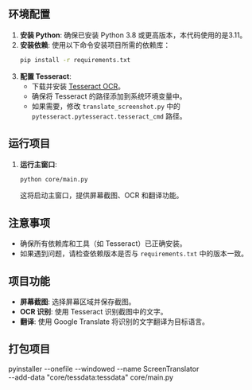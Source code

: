 ## 环境配置
1. **安装 Python**: 确保已安装 Python 3.8 或更高版本，本代码使用的是3.11。
2. **安装依赖**: 使用以下命令安装项目所需的依赖库：
   ```bash
   pip install -r requirements.txt
   ```
3. **配置 Tesseract**:
   - 下载并安装 [Tesseract OCR](https://github.com/tesseract-ocr/tesseract)。
   - 确保将 Tesseract 的路径添加到系统环境变量中。
   - 如果需要，修改 `translate_screenshot.py` 中的 `pytesseract.pytesseract.tesseract_cmd` 路径。

## 运行项目
1. **运行主窗口**:
   ```bash
   python core/main.py
   ```
   这将启动主窗口，提供屏幕截图、OCR 和翻译功能。

## 注意事项
- 确保所有依赖库和工具（如 Tesseract）已正确安装。
- 如果遇到问题，请检查依赖版本是否与 `requirements.txt` 中的版本一致。

## 项目功能
- **屏幕截图**: 选择屏幕区域并保存截图。
- **OCR 识别**: 使用 Tesseract 识别截图中的文字。
- **翻译**: 使用 Google Translate 将识别的文字翻译为目标语言。

## 打包项目
pyinstaller --onefile --windowed --name ScreenTranslator \
  --add-data "core/tessdata:tessdata" core/main.py